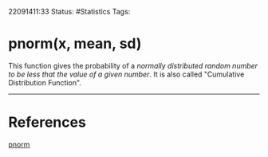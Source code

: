 22091411:33
Status:  #Statistics
Tags: 

# pnorm(x, mean, sd)
This function gives the probability of a *normally distributed random number to be less that the value of a given number*. It is also called "Cumulative Distribution Function".


---
# References
[pnorm](https://www.tutorialspoint.com/r/r_normal_distribution.htm)